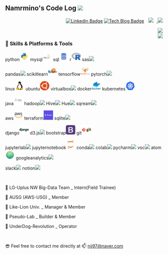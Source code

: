 ## Namrmino's Code Log <img src="https://media.giphy.com/media/hvRJCLFzcasrR4ia7z/giphy.gif" width="25px">

<div align=right>
    
[![Linkedin Badge](https://img.shields.io/badge/-LinkedIn-blue?style=flat-square&logo=Linkedin&logoColor=white&link=https://www.linkedin.com/in/jeongjaenam/)](https://www.linkedin.com/in/jeongjaenam/)
[![Tech Blog Badge](http://img.shields.io/badge/-Tech%20blog-black?style=flat-square&logo=github&link=https://namrmino.tistory.com/)](https://namrmino.tistory.com/)
<a href="https://www.instagram.com/namrmino/">
    <img 
        src="http://img.shields.io/badge/-Instagram-black?style=flat&logo=Instagram&link=https://www.instagram.com/namrmino/"
        style="height : auto; margin-left : 10px; margin-right : 10px;"/>
</a>
<a href="https://hits.seeyoufarm.com"/>
  <img src="https://hits.seeyoufarm.com/api/count/incr/badge.svg?url=https://github.com/namrmino"/>
</a>

</div>

<img align='right' src="https://github-readme-stats.vercel.app/api/top-langs/?username=namrmino&layout=compact&hide=Jupyter%20notebook&theme=prussian">
<br>
<img align='right' src="https://github-readme-stats.vercel.app/api?username=namrmino&count_private=true&show_icons=true&theme=prussian">

<h3> 💪 Skills & Platforms & Tools </h3>

python<code><img height="30" src="https://raw.githubusercontent.com/github/explore/80688e429a7d4ef2fca1e82350fe8e3517d3494d/topics/python/python.png"></code>
mysql<code><img height="30" src="https://raw.githubusercontent.com/github/explore/80688e429a7d4ef2fca1e82350fe8e3517d3494d/topics/mysql/mysql.png"></code>
sql<code><img height="30" src="https://raw.githubusercontent.com/github/explore/80688e429a7d4ef2fca1e82350fe8e3517d3494d/topics/sql/sql.png"></code>
r<code><img height="30" src="https://raw.githubusercontent.com/github/explore/80688e429a7d4ef2fca1e82350fe8e3517d3494d/topics/r/r.png"></code>
sas<code><img height="30" src="https://www.automateexcel.com/excel/wp-content/uploads/2018/04/icon-shortcuts-sas.png"></code>

pandas<code><img height="30" src="https://t1.daumcdn.net/cfile/tistory/992095425F570EA536"></code>
scikitlearn<code><img height="30" src="https://raw.githubusercontent.com/github/explore/80688e429a7d4ef2fca1e82350fe8e3517d3494d/topics/scikit-learn/scikit-learn.png"></code>
tensorflow<code><img height="30" src="https://raw.githubusercontent.com/github/explore/80688e429a7d4ef2fca1e82350fe8e3517d3494d/topics/tensorflow/tensorflow.png"></code>
pytorch<code><img height="30" src="https://encrypted-tbn0.gstatic.com/images?q=tbn:ANd9GcRoBwo70v-oZ0qGHyoUni1RLYCWg4REUz7znw&usqp=CAU"></code>

linux<code><img height="30" src="https://raw.githubusercontent.com/github/explore/80688e429a7d4ef2fca1e82350fe8e3517d3494d/topics/linux/linux.png"></code>
ubuntu<code><img height="30" src="https://raw.githubusercontent.com/github/explore/80688e429a7d4ef2fca1e82350fe8e3517d3494d/topics/ubuntu/ubuntu.png"></code>
virtualbox<code><img height="30" src="https://upload.wikimedia.org/wikipedia/commons/d/d5/Virtualbox_logo.png"></code>
docker<code><img height="30" src="https://raw.githubusercontent.com/github/explore/80688e429a7d4ef2fca1e82350fe8e3517d3494d/topics/docker/docker.png"></code>
kubernetes<code><img height="30" src="https://raw.githubusercontent.com/github/explore/80688e429a7d4ef2fca1e82350fe8e3517d3494d/topics/kubernetes/kubernetes.png"></code>

java<code><img height="30" src="https://raw.githubusercontent.com/github/explore/80688e429a7d4ef2fca1e82350fe8e3517d3494d/topics/java/java.png"></code>
hadoop<code><img height="30" src="https://juststickers.in/wp-content/uploads/2014/07/Hadoop.jpg"></code>
Hive<code><img height="30" src="https://upload.wikimedia.org/wikipedia/commons/thumb/b/bb/Apache_Hive_logo.svg/1200px-Apache_Hive_logo.svg.png"></code>
Hue<code><img height="30" src="https://blog.kakaocdn.net/dn/ACGJe/btqEVYwVrEs/2mmcvLXVNLjKelbdqeesJ1/img.png"></code>
sqream<code><img height="30" src="https://media-exp1.licdn.com/dms/image/C560BAQHNro0_NP_0BQ/company-logo_200_200/0/1519908220874?e=2159024400&v=beta&t=hCOwdwaqh87VUe_9W4lpdG4_qxTjEijC2lJTD3I0wkE"></code>

aws<code><img height="30" src="https://raw.githubusercontent.com/github/explore/fbceb94436312b6dacde68d122a5b9c7d11f9524/topics/aws/aws.png"></code>
terraform<code><img height="30" src="https://raw.githubusercontent.com/github/explore/80688e429a7d4ef2fca1e82350fe8e3517d3494d/topics/terraform/terraform.png"></code>
sqlite<code><img height="30" src="https://upload.wikimedia.org/wikipedia/commons/thumb/9/97/Sqlite-square-icon.svg/2048px-Sqlite-square-icon.svg.png"></code>

django<code><img height="30" src="https://raw.githubusercontent.com/github/explore/80688e429a7d4ef2fca1e82350fe8e3517d3494d/topics/django/django.png"></code>
d3.js<code><img height="30" src="https://www.attuneww.com/wp-content/uploads/2016/10/d3JS.jpg"></code>
bootstrap<code><img height="30" src="https://raw.githubusercontent.com/github/explore/80688e429a7d4ef2fca1e82350fe8e3517d3494d/topics/bootstrap/bootstrap.png"></code>
git<code><img height="30" src="https://raw.githubusercontent.com/github/explore/80688e429a7d4ef2fca1e82350fe8e3517d3494d/topics/git/git.png"></code>

jupyterlab<code><img height="30" src="https://avatars.githubusercontent.com/u/22800682?s=280&v=4"></code>
jupyternotebook<code><img height="30" src="https://raw.githubusercontent.com/github/explore/80688e429a7d4ef2fca1e82350fe8e3517d3494d/topics/jupyter-notebook/jupyter-notebook.png"></code>
conda<code><img height="30" src="https://ih1.redbubble.net/image.1760620204.7008/st,small,507x507-pad,600x600,f8f8f8.jpg"></code>
colab<code><img height="30" src="https://hiseon.me/wp-content/uploads/2019/06/colab-logo.png"></code>
pycharm<code><img height="30" src="https://resources.jetbrains.com/storage/products/pycharm/img/meta/pycharm_logo_300x300.png"></code>
vsc<code><img height="30" src="https://pictureyou-neo.github.io/2020/09/15/vsc-visual-studio-code/vsc_logo.png"></code>
atom<code><img height="30" src="https://raw.githubusercontent.com/github/explore/80688e429a7d4ef2fca1e82350fe8e3517d3494d/topics/atom/atom.png"></code>
googleanalytics<code><img height="30" src="https://lh3.googleusercontent.com/proxy/GGEoh-fjRNc_wHX12_PxoE5mGz0FSp5sZuGrI_NCpqQ8Gr214kLNq_FqObzGxpyv9I9LnHYxMO45I1Bci3xVJuE9V9qqWBXP3OH4AgUMFNxyblWsB4P1risZM435W9FQhswOYCjQN032Rl-wQsoGSWEZOuSN-PzLEWOfXBN0KjBM"></code>

slack<code><img height="30" src="https://static.techspot.com/images2/downloads/topdownload/2021/03/2021-03-18-ts3_thumbs-e50.png"></code>
notion<code><img height="30" src="https://media-exp1.licdn.com/dms/image/C510BAQHv4TuUSVmblQ/company-logo_200_200/0/1573513777801?e=2159024400&v=beta&t=jab4Hx41IV1SHkNOGI5dunpBHr54IfMf8MJ9cEbXh5o"></code>
<!-- <code><img height="30" src=""></code>
<code><img height="30" src=""></code>
<code><img height="30" src=""></code> -->
<br>

🔗 LG-Uplus NW Big-Data Team _ Intern(Field Trainee)

🔗 AUSG (AWS-USG) _ Member

🔗 Like-Lion Univ. _ Manager & Member

🔗 Pseudo-Lab _ Builder & Member

🔗 UnderDog-Revolution _ Operator

<br>

😎 Feel free to contact me directly at 📫 njj97@naver.com
